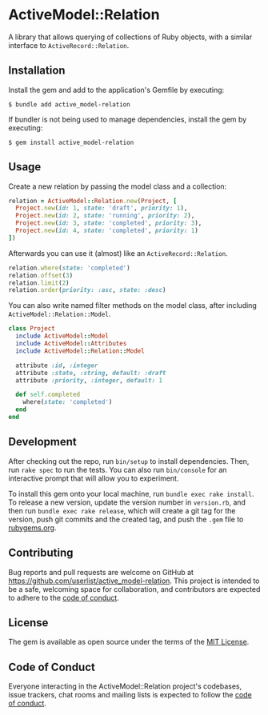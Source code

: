 # ActiveModel::Relation

A library that allows querying of collections of Ruby objects, with a similar interface to `ActiveRecord::Relation`.

## Installation

Install the gem and add to the application's Gemfile by executing:

    $ bundle add active_model-relation

If bundler is not being used to manage dependencies, install the gem by executing:

    $ gem install active_model-relation

## Usage

Create a new relation by passing the model class and a collection:

```ruby
relation = ActiveModel::Relation.new(Project, [
  Project.new(id: 1, state: 'draft', priority: 1),
  Project.new(id: 2, state: 'running', priority: 2),
  Project.new(id: 3, state: 'completed', priority: 3),
  Project.new(id: 4, state: 'completed', priority: 1)
])
```

Afterwards you can use it (almost) like an `ActiveRecord::Relation`.

```ruby
relation.where(state: 'completed')
relation.offset(3)
relation.limit(2)
relation.order(priority: :asc, state: :desc)
```

You can also write named filter methods on the model class, after including `ActiveModel::Relation::Model`.

```ruby
class Project
  include ActiveModel::Model
  include ActiveModel::Attributes
  include ActiveModel::Relation::Model

  attribute :id, :integer
  attribute :state, :string, default: :draft
  attribute :priority, :integer, default: 1

  def self.completed
    where(state: 'completed')
  end
end
```

## Development

After checking out the repo, run `bin/setup` to install dependencies. Then, run `rake spec` to run the tests. You can also run `bin/console` for an interactive prompt that will allow you to experiment.

To install this gem onto your local machine, run `bundle exec rake install`. To release a new version, update the version number in `version.rb`, and then run `bundle exec rake release`, which will create a git tag for the version, push git commits and the created tag, and push the `.gem` file to [rubygems.org](https://rubygems.org).

## Contributing

Bug reports and pull requests are welcome on GitHub at https://github.com/userlist/active_model-relation. This project is intended to be a safe, welcoming space for collaboration, and contributors are expected to adhere to the [code of conduct](https://github.com/userlist/active_model-relation/blob/main/CODE_OF_CONDUCT.md).

## License

The gem is available as open source under the terms of the [MIT License](https://opensource.org/licenses/MIT).

## Code of Conduct

Everyone interacting in the ActiveModel::Relation project's codebases, issue trackers, chat rooms and mailing lists is expected to follow the [code of conduct](https://github.com/userlist/active_model-relation/blob/main/CODE_OF_CONDUCT.md).
